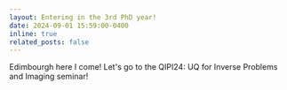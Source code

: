 ```yaml
---
layout: Entering in the 3rd PhD year!
date: 2024-09-01 15:59:00-0400
inline: true
related_posts: false
---
```


Edimbourgh here I come! Let's go to the QIPI24: UQ for Inverse Problems and Imaging seminar!
